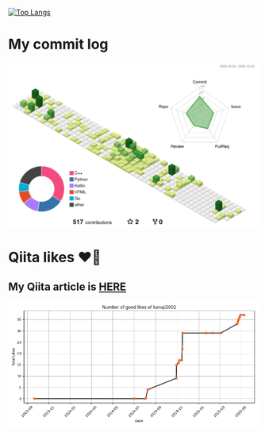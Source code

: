 [![Top Langs](https://github-readme-stats.vercel.app/api/top-langs/?username=kanaji2002&theme=gruvbox_light&layout=default)](https://github.com/anuraghazra/github-readme-stats)


# My commit log
![](./profile-3d-contrib/profile-green-animate.svg)




# Qiita likes ❤️‍🔥
##  My Qiita article is [HERE](https://qiita.com/kanaji2002)
![Qiita Likes Graph](output.png)



